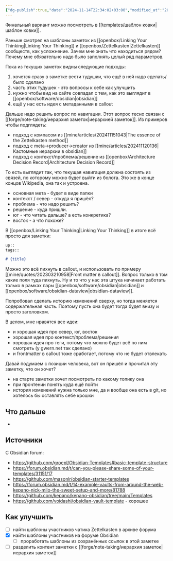 ```yaml
---
{"dg-publish":true,"date":"2024-11-14T22:34:02+03:00","modified_at":"2024-11-20T17:50:39+03:00","permalink":"/forge/note-taking/в поисках идеального шаблона заметки/","dgPassFrontmatter":true}
---
```



Финальный вариант можно посмотреть в [[templates/шаблон ковки|шаблон ковки]].

Раньше смотрел на шаблоны заметок из [[openbox/Linking Your Thinking|Linking Your Thinking]] и [[openbox/Zettelkasten|Zettelkasten]] сообществ, как усложнение. Зачем мне знать что находиться рядом? Почему мне обязательно надо было заполнять целый ряд параметров.

Пока из текущих заметок видны следующие подходы:
1. хочется сразу в заметке вести тудушки, что ещё в ней надо сделать/было сделано
2. часть этих тудушек - это вопросы к себе как улучшить
3. нужно чтобы вид на сайте совпадал с тем, как это выглядит в [[openbox/software/obsidian|obsidian]]
4. ещё у нас есть идея с метаданными в callout



Дальше надо решить вопрос по навигации. Этот вопрос тесно связан с [[forge/note-taking/иерархия заметок|иерархией заметок]]. Из примеров чтобы подглядеть:
- подход с компасом из [[mine/articles/202411151043|The essence of the Zettelkasten method]]
- подход с meta->producer->creator из [[mine/articles/202411120136|Кастомные иерархии в obsidian]]
- подход с контекст/проблема/решение из [[openbox/Architecture Decision Record|Architecture Decision Record]]

То есть выглядит так, что текущая навигация должна состоять из связей, по которому можно будет выйти из болота. Это же в конце концов Wikipedia, она так и устроена.
- основная мета - будет в виде папки
- контекст / север  - откуда я пришёл?
- проблема - что надо решить?
- решение - куда пришли.
- юг - что читать дальше? а есть конкретика?
- восток - а что похоже?


В [[openbox/Linking Your Thinking|Linking Your Thinking]] в итоге всё просто для заметки:
```md
up:: 
tags::

# {title}

```

Можно это всё пихнуть в callout, и использовать по примеру [[mine/quotes/202303210958|Front matter в callout]]. Вопрос только в том какие поля туда пихнуть. Ну и то что у нас эта штука начинает работать только в рамках пары [[openbox/software/obsidian|obsidian]] и [[openbox/software/obsidian-dataview|obsidian-dataview]].

Попробовал сделать историю изменений сверху, но тогда меняется содержательная часть. Поэтому пусть она будет тогда будет внизу и просто заголовком.

В целом, мне нравятся все идеи:
- и хорошая идея про север, юг, восток
- хорошая идея про контекст/проблема/решения
- хорошая идея про теги, потому что можно будет всё по ним смотреть (у gwern.net так сделано)
- и frontmatter в callout тоже сработает, потому что не будет отвлекать

Давай подумаем с позиции человека, вот он пришёл и прочитал эту заметку, что он хочет?
- на старте заметки хочет посмотреть по какому топику она
- при прочтении понять куда ещё пойти
- история изменений нужна только мне, да и вообще она есть в git, но хотелось бы оставлять себе крошки

## Что дальше

- 

## Источники

С Obsidian forum:
- https://github.com/groepl/Obsidian-Templates#basic-template-structure
- https://forum.obsidian.md/t/can-you-please-share-some-of-your-templates/31151/17
- https://github.com/masonlr/obsidian-starter-templates
- https://forum.obsidian.md/t/14-example-vaults-from-around-the-web-kepano-nick-milo-the-sweet-setup-and-more/81788
- https://github.com/kepano/kepano-obsidian/tree/main/Templates
- https://github.com/voidashi/obsidian-vault-template - хорошее


## Как улучшить

- [ ] найти шаблоны участников чатика Zettelkasten в архиве форума
- [x] найти шаблоны участников на форуме Obsidian
    - [ ] проработать шаблоны из сохранённых ссылок в этой заметке
- [ ] разделить контент заметки с [[forge/note-taking/иерархия заметок|иерархия заметок]]

